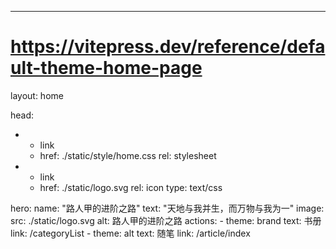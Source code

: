 ---
# https://vitepress.dev/reference/default-theme-home-page
layout: home

head:
  - - link
    - href: ./static/style/home.css
      rel: stylesheet
  - - link
    - href: ./static/logo.svg
      rel: icon
      type: text/css

hero:
  name: "路人甲的进阶之路"
  text: "天地与我并生，而万物与我为一"
  image:
    src: ./static/logo.svg
    alt: 路人甲的进阶之路
  actions:
    - theme: brand
      text: 书册
      link: /categoryList
    - theme: alt
      text: 随笔
      link: /article/index